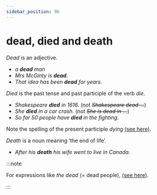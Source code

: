 ```yaml
---
sidebar_position: 96
---
```


# dead, died and death

*Dead* is an adjective.

- *a **dead** man*
- *Mrs McGinty is **dead**.*
- *That idea has been **dead** for years.*

*Died* is the past tense and past participle of the verb *die*.

- *Shakespeare **died** in 1616.* (not *~~Shakespeare dead …~~*)
- *She **died** in a car crash.* (not *~~She is dead in …~~*)
- *So far 50 people have **died** in the fighting.*

Note the spelling of the present participle *dying* [(see here)](./../word-formation-and-spelling/y-and-i).

*Death* is a noun meaning ‘the end of life’.

- *After his **death** his wife went to live in Canada.*

:::note

For expressions like *the dead* (= dead people), [(see here)](./../../grammar/adjectives/adjectives-without-nouns).

:::
